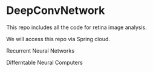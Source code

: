# DeepConvNetwork
This repo includes all the code for retina image analysis.

We will access this repo via Spring cloud.

Recurrent Neural Networks

Differntable Neural Computers


